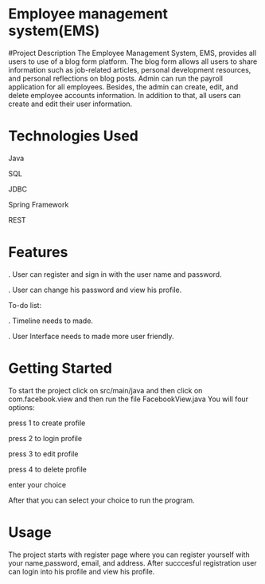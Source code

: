 # Employee management system(EMS)

#Project Description
The Employee Management System, EMS, provides all users to use of a blog form platform. The blog form allows all users to share information such as job-related articles, personal development resources, and personal reflections on blog posts. Admin can run the payroll application for all employees. Besides, the admin can create, edit, and delete employee accounts information. In addition to that, all users can create and edit their user information.

# Technologies Used
Java

SQL

JDBC

Spring Framework

REST


# Features
. User can register and sign in with the user name and password.

. User can change his password and view his profile.


To-do list:

. Timeline needs to made.

. User Interface needs to made more user friendly.


# Getting Started
To start the project click on src/main/java and then click on com.facebook.view and then run the file FacebookView.java
You will four options:

press 1 to create profile

press 2 to login profile

press 3 to edit profile

press 4 to delete profile

enter your choice

After that you can select your choice to run the program.

# Usage
The project starts with register page where you can register yourself with your name,password, email, and address.
After succcesful registration user can login into his profile and view his profile.




